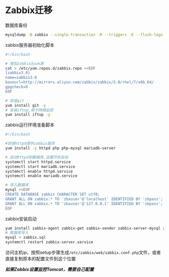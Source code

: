 # Zabbix迁移

数据库备份

```bash
mysqldump -B zabbix --single-transaction -R --triggers -E --flush-logs --master-data=2 > zabbix.sql
```

zabbix服务器初始化脚本

```bash
#!/bin/bash

# 增加zabbix3yum源
cat > /etc/yum.repos.d/zabbix.repo <<EOF
[zabbix3.0]
name=zabbix3.0
baseurl=http://mirrors.aliyun.com/zabbix/zabbix/3.0/rhel/7/x86_64/
gpgcheck=0
EOF

# 安装git
yum install git -y
# 安装iftop,用于网络监控
yum install iftop -y
```

zabbix运行环境准备脚本

```bash
#!/bin/bash

#安装httpd提供zabbix服务
yum install -y httpd php php-mysql mariadb-server

# 启动httpd和数据库,设置开机启动
systemctl start httpd.service
systemctl start mariadb.service
systemctl enable httpd.service
systemctl enable mariadb.service

# 导入数据库
mysql <<EOF
CREATE DATABASE zabbix CHARACTER SET utf8;
GRANT ALL ON zabbix.* TO 'zbxuser'@'localhost' IDENTIFIED BY 'zbpass';
GRANT ALL ON zabbix.* TO 'zbxuser'@'127.0.0.1' IDENTIFIED BY 'zbpass';
EOF
```

zabbix安装启动

```bash
yum install zabbix-agent zabbix-get zabbix-sender zabbix-server-mysql zabbix-web zabbix-web-mysql -y
# 数据库导入
mysql < zabbix.sql
systemctl restart zabbix-server.service
```

访问主机ip，按照setup步骤生成`/etc/zabbix/web/zabbix.conf.php`文件，或者直接复制原本的配置文件到这个位置

***如果Zabbix设置监控Tomcat，需要自己配置***
